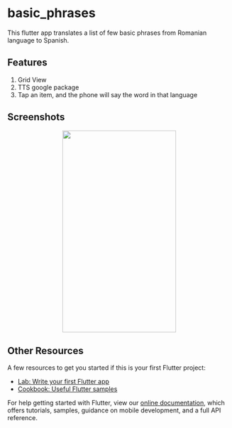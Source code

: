 # basic_phrases

This flutter app translates a list of few basic phrases from Romanian language to Spanish.

## Features

1. Grid View
2. TTS google package
3. Tap an item, and the phone will say the word in that language


## Screenshots

<p align="center">
<img src="https://user-images.githubusercontent.com/44439768/142766707-4e137ed0-6642-4cab-9310-d78c8ff9fd1e.png" width="256" height="455">

</p>


## Other Resources

A few resources to get you started if this is your first Flutter project:

- [Lab: Write your first Flutter app](https://flutter.dev/docs/get-started/codelab)
- [Cookbook: Useful Flutter samples](https://flutter.dev/docs/cookbook)

For help getting started with Flutter, view our
[online documentation](https://flutter.dev/docs), which offers tutorials,
samples, guidance on mobile development, and a full API reference.

